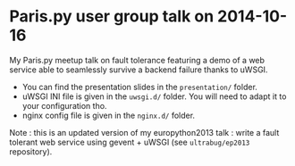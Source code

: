 Paris.py user group talk on 2014-10-16
======================================

My Paris.py meetup talk on fault tolerance featuring a demo of a web service able to seamlessly survive a backend failure thanks to uWSGI.

- You can find the presentation slides in the `presentation/` folder.
- uWSGI INI file is given in the `uwsgi.d/` folder. You will need to adapt it to your configuration tho.
- nginx config file is given in the `nginx.d/` folder.

Note : this is an updated version of my europython2013 talk : write a fault tolerant web service using gevent + uWSGI (see `ultrabug/ep2013` repository).
